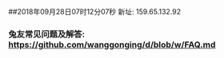 ##2018年09月28日07时12分07秒 新址: 159.65.132.92
### 兔友常见问题及解答: https://github.com/wanggonging/d/blob/w/FAQ.md
